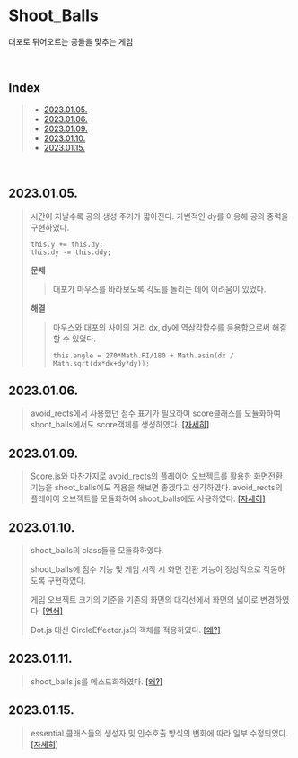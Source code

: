 # Shoot_Balls

대포로 튀어오르는 공들을 맞추는 게임

<br/>

## Index

> - [2023.01.05.](#20230105)
> - [2023.01.06.](#20230106)
> - [2023.01.09.](#20230109)
> - [2023.01.10.](#20230110)
> - [2023.01.15.](#20230115)

<br/>

## 2023.01.05.

> 시간이 지날수록 공의 생성 주기가 짧아진다.
> 가변적인 dy를 이용해 공의 중력을 구현하였다.
>
> ```
> this.y += this.dy;
> this.dy -= this.ddy;
> ```
>
> **문제**
>
> > 대포가 마우스를 바라보도록 각도를 돌리는 데에 어려움이 있었다.
>
> **해결**
>
> > 마우스와 대포의 사이의 거리 dx, dy에 역삼각함수를 응용함으로써 해결할 수 있었다.
> >
> > ```
> > this.angle = 270*Math.PI/180 + Math.asin(dx / Math.sqrt(dx*dx+dy*dy));
> > ```

## 2023.01.06.

> avoid_rects에서 사용했던 점수 표기가 필요하여 score클래스를 모듈화하여 shoot_balls에서도 score객체를 생성하였다. [[자세히]](./avoid_rects.md#20230106)

## 2023.01.09.

> Score.js와 마찬가지로 avoid_rects의 플레이어 오브젝트를 활용한 화면전환 기능을 shoot_balls에도 적용을 해보면 좋겠다고 생각하였다.
> avoid_rects의 플레이어 오브젝트를 모듈화하여 shoot_balls에도 사용하였다. [[자세히]](./avoid_rects.md#20230109)

## 2023.01.10.

> shoot_balls의 class들을 모듈화하였다.
>
> shoot_balls에 점수 기능 및 게임 시작 시 화면 전환 기능이 정상적으로 작동하도록 구현하였다.
>
> 게임 오브젝트 크기의 기준을 기존의 화면의 대각선에서 화면의 넓이로 변경하였다. [[연쇄]](./avoid_rects.md#20230110)
>
> Dot.js 대신 CircleEffector.js의 객체를 적용하였다. [[왜?]](./avoid_rects.md#20230110)

## 2023.01.11.

> shoot_balls.js를 메소드화하였다. [[왜?]](./menu.md#20230111)

## 2023.01.15.

> essential 클래스들의 생성자 및 인수호출 방식의 변화에 따라 일부 수정되었다. [[자세히]](./essential.md#20230115)
